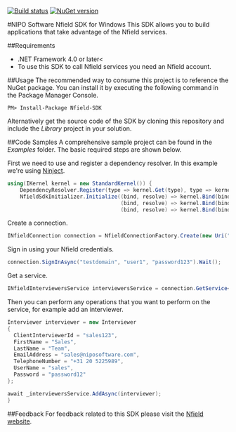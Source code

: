 [![Build status](https://ci.appveyor.com/api/projects/status/vc9at8xo1q2nthcd/branch/master?svg=true)](https://ci.appveyor.com/project/NIPOSoftware/nfield-sdk/branch/master) [![NuGet version](https://badge.fury.io/nu/Nfield.SDK.svg)](https://badge.fury.io/nu/Nfield.SDK)

#NIPO Software Nfield SDK for Windows
This SDK allows you to build applications that take advantage of the Nfield services.
    
##Requirements
- .NET Framework 4.0 or later<
- To use this SDK to call Nfield services you need an Nfield account.

##Usage
The recommended way to consume this project is to reference the NuGet package. You can install it by executing the following command in the Package Manager Console.

```
PM> Install-Package Nfield-SDK
```

Alternatively get the source code of the SDK by cloning this repository and include the _Library_ project in your solution.

##Code Samples
A comprehensive sample project can be found in the _Examples_ folder.
The basic required steps are shown below.

First we need to use and register a dependency resolver. In this example we're using
[Ninject].
```c#
using(IKernel kernel = new StandardKernel()) {
    DependencyResolver.Register(type => kernel.Get(type), type => kernel.GetAll(type));
    NfieldSdkInitializer.Initialize((bind, resolve) => kernel.Bind(bind).To(resolve).InTransientScope(),
                                    (bind, resolve) => kernel.Bind(bind).To(resolve).InSingletonScope(),
                                    (bind, resolve) => kernel.Bind(bind).ToConstant(resolve));
```
Create a connection.
```c#
INfieldConnection connection = NfieldConnectionFactory.Create(new Uri("https://api.nfieldmr.com/v1/"));
```

Sign in using your Nfield credentials.
```c#
connection.SignInAsync("testdomain", "user1", "password123").Wait();
```

Get a service.
```c#
INfieldInterviewersService interviewersService = connection.GetService<INfieldInterviewersService>();
```

Then you can perform any operations that you want to perform on the service, for example add an interviewer.
```c#
Interviewer interviewer = new Interviewer
{
  ClientInterviewerId = "sales123",
  FirstName = "Sales",
  LastName = "Team",
  EmailAddress = "sales@niposoftware.com",
  TelephoneNumber = "+31 20 5225989",
  UserName = "sales",
  Password = "password12"
};

await _interviewersService.AddAsync(interviewer);
}
```

##Feedback
For feedback related to this SDK please visit the
[Nfield website].

[Ninject]: http://www.ninject.org/
[Nfield website]: http://www.nfieldmr.com/contact.aspx
